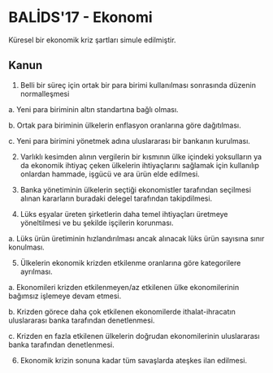 # BALİDS'17 - Ekonomi

Küresel bir ekonomik kriz şartları simule edilmiştir.

## Kanun

1. Belli bir süreç için ortak bir para birimi kullanılması sonrasında düzenin normalleşmesi

  a. Yeni para biriminin altın standartına bağlı olması.

  b. Ortak para biriminin ülkelerin enflasyon oranlarına göre dağıtılması.

  c. Yeni para birimini yönetmek adına uluslararası bir bankanın kurulması.

2. Varlıklı kesimden alının vergilerin bir kısmının ülke içindeki yoksulların ya da ekonomik ihtiyaç çeken ülkelerin ihtiyaçlarını sağlamak için kullanılıp onlardan hammade, işgücü ve ara ürün elde edilmesi.

3. Banka yönetiminin ülkelerin seçtiği ekonomistler tarafından seçilmesi alınan kararların buradaki delegel tarafından takipdilmesi.

4. Lüks eşyalar üreten şirketlerin daha temel ihtiyaçları üretmeye yöneltilmesi ve bu şekilde işçilerin korunması.

  a. Lüks ürün üretiminin hızlandırılması ancak alınacak lüks ürün sayısına sınır konulması.

5. Ülkelerin ekonomik krizden etkilenme oranlarına göre kategorilere ayrılması.

  a. Ekonomileri krizden etkilenmeyen/az etkilenen ülke ekonomilerinin bağımsız işlemeye devam etmesi.

  b. Krizden görece daha çok etkilenen ekonomilerde ithalat-ihracatın uluslararası banka tarafından denetlenmesi.

  c. Krizden en fazla etkilenen ülkelerin doğrudan ekonomilerinin uluslararası banka tarafından denetlenmesi.

6. Ekonomik krizin sonuna kadar tüm savaşlarda ateşkes ilan edilmesi.
